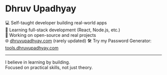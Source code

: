 # Dhruv Upadhyay

💻 Self-taught developer building real-world apps  
🚀 Learning full-stack development (React, Node.js, etc.)  
🌱 Working on open-source and real projects  
🌐 [dhruvupadhyay.com](https://dhruvupadhyay.com) (rarely updated)
🛠️ Try my Password Generator: [tools.dhruvupadhyay.com](https://tools.dhruvupadhyay.com)

---

I believe in learning by building.  
Focused on practical skills, not just theory.
